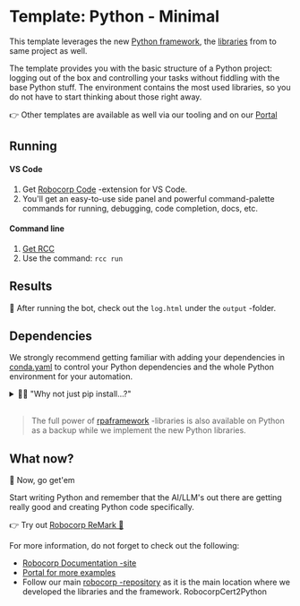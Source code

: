# Template: Python - Minimal

This template leverages the new [Python framework](https://github.com/robocorp/robocorp), the [libraries](https://github.com/robocorp/robocorp/blob/master/docs/README.md#python-libraries) from to same project as well.

The template provides you with the basic structure of a Python project: logging out of the box and controlling your tasks without fiddling with the base Python stuff. The environment contains the most used libraries, so you do not have to start thinking about those right away. 

👉 Other templates are available as well via our tooling and on our [Portal](https://robocorp.com/portal/tag/template)

## Running

#### VS Code
1. Get [Robocorp Code](https://robocorp.com/docs/developer-tools/visual-studio-code/extension-features) -extension for VS Code.
1. You'll get an easy-to-use side panel and powerful command-palette commands for running, debugging, code completion, docs, etc.

#### Command line

1. [Get RCC](https://github.com/robocorp/rcc?tab=readme-ov-file#getting-started)
1. Use the command: `rcc run`

## Results

🚀 After running the bot, check out the `log.html` under the `output` -folder.

## Dependencies

We strongly recommend getting familiar with adding your dependencies in [conda.yaml](conda.yaml) to control your Python dependencies and the whole Python environment for your automation.

<details>
  <summary>🙋‍♂️ "Why not just pip install...?"</summary>

Think of [conda.yaml](conda.yaml) as an equivalent of the requirements.txt, but much better. 👩‍💻 With `conda.yaml`, you are not just controlling your PyPI dependencies; you control the complete Python environment, which makes things repeatable and easy.

👉 You will probably need to run your code on another machine quite soon, so by using `conda.yaml`:
- You can avoid `Works on my machine` -cases
- You do not need to manage Python installations on all the machines
- You can control exactly which version of Python your automation will run on 
  - You'll also control the pip version to avoid dep. resolution changes
- No need for venv, pyenv, ... tooling and knowledge sharing inside your team.
- Define dependencies in conda.yaml, let our tooling do the heavy lifting.
- You get all the content of [conda-forge](https://prefix.dev/channels/conda-forge) without any extra tooling

> Dive deeper with [these](https://github.com/robocorp/rcc/blob/master/docs/recipes.md#what-is-in-condayaml) resources.

</details>
<br/>

> The full power of [rpaframework](https://robocorp.com/docs/python/rpa-framework) -libraries is also available on Python as a backup while we implement the new Python libraries.

## What now?

🚀 Now, go get'em

Start writing Python and remember that the AI/LLM's out there are getting really good and creating Python code specifically.

👉 Try out [Robocorp ReMark 💬](https://chat.robocorp.com)

For more information, do not forget to check out the following:
- [Robocorp Documentation -site](https://robocorp.com/docs)
- [Portal for more examples](https://robocorp.com/portal)
- Follow our main [robocorp -repository](https://github.com/robocorp/robocorp) as it is the main location where we developed the libraries and the framework. RobocorpCert2Python
